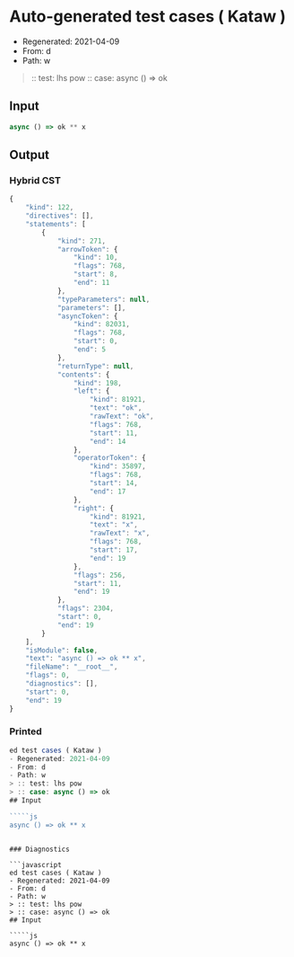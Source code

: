 # Auto-generated test cases ( Kataw )
- Regenerated: 2021-04-09
- From: d
- Path: w
> :: test: lhs pow
> :: case: async () => ok
## Input

`````js
async () => ok ** x
`````

## Output

### Hybrid CST

```javascript
{
    "kind": 122,
    "directives": [],
    "statements": [
        {
            "kind": 271,
            "arrowToken": {
                "kind": 10,
                "flags": 768,
                "start": 8,
                "end": 11
            },
            "typeParameters": null,
            "parameters": [],
            "asyncToken": {
                "kind": 82031,
                "flags": 768,
                "start": 0,
                "end": 5
            },
            "returnType": null,
            "contents": {
                "kind": 198,
                "left": {
                    "kind": 81921,
                    "text": "ok",
                    "rawText": "ok",
                    "flags": 768,
                    "start": 11,
                    "end": 14
                },
                "operatorToken": {
                    "kind": 35897,
                    "flags": 768,
                    "start": 14,
                    "end": 17
                },
                "right": {
                    "kind": 81921,
                    "text": "x",
                    "rawText": "x",
                    "flags": 768,
                    "start": 17,
                    "end": 19
                },
                "flags": 256,
                "start": 11,
                "end": 19
            },
            "flags": 2304,
            "start": 0,
            "end": 19
        }
    ],
    "isModule": false,
    "text": "async () => ok ** x",
    "fileName": "__root__",
    "flags": 0,
    "diagnostics": [],
    "start": 0,
    "end": 19
}
```

### Printed

```javascript
ed test cases ( Kataw )
- Regenerated: 2021-04-09
- From: d
- Path: w
> :: test: lhs pow
> :: case: async () => ok
## Input

`````js
async () => ok ** x
`````
```

### Diagnostics

```javascript
ed test cases ( Kataw )
- Regenerated: 2021-04-09
- From: d
- Path: w
> :: test: lhs pow
> :: case: async () => ok
## Input

`````js
async () => ok ** x
`````
```

